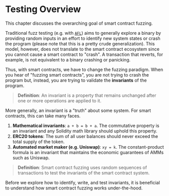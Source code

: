 # Testing Overview

This chapter discusses the overarching goal of smart contract fuzzing.

Traditional fuzz testing (e.g. with [`AFL`](https://lcamtuf.coredump.cx/afl/)) aims to generally explore a binary by providing
random inputs in an effort to identify new system states or crash the program (please note that this is a pretty crude generalization).
This model, however, does not translate to the smart contract ecosystem since you cannot cause a smart contract to "crash". 
A transaction that reverts, for example, is not equivalent to a binary crashing or panicking. 

Thus, with smart contracts, we have to change the fuzzing paradigm. When you hear of "fuzzing smart contracts", you are
not trying to crash the program but, instead, you are trying to validate the **invariants** of the program. 

> **Definition**: An invariant is a property that remains unchanged after one or more operations are applied to it.

More generally, an invariant is a "truth" about some system. For smart contracts, this can take many faces.
1. **Mathematical invariants**: `a + b = b + a`. The commutative property is an invariant and any Solidity math library 
should uphold this property.
2. **ERC20 tokens**: The sum of all user balances should never exceed the total supply of the token.
3. **Automated market maker (e.g. Uniswap)**: `xy = k`. The constant-product formula is an invariant that maintains the
economic guarantees of AMMs such as Uniswap.

> **Definition**: Smart contract fuzzing uses random sequences of transactions to test the invariants of the smart contract system.

Before we explore how to identify, write, and test invariants, it is beneficial to understand how smart contract fuzzing
works under-the-hood.

